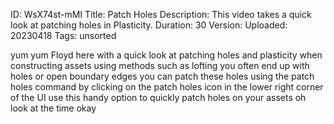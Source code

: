 ID: WsX74st-mMI
Title: Patch Holes
Description: This video takes a quick look at patching holes in Plasticity.
Duration: 30
Version: 
Uploaded: 20230418
Tags: unsorted

yum yum Floyd here with a quick look at
patching holes and plasticity when
constructing assets using methods such
as lofting you often end up with holes
or open boundary edges you can patch
these holes using the patch holes
command by clicking on the patch holes
icon in the lower right corner of the UI
use this handy option to quickly patch
holes on your assets oh look at the time
okay
